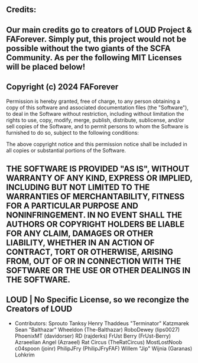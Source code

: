 ## Credits:
Our main credits go to creators of LOUD Project & FAForever.
Simply put, this project would not be possible without the two giants of the SCFA Community.
As per the following MIT Licenses will be placed below!
---
## Copyright (c) 2024 FAForever

Permission is hereby granted, free of charge, to any person obtaining a copy
of this software and associated documentation files (the "Software"), to deal
in the Software without restriction, including without limitation the rights
to use, copy, modify, merge, publish, distribute, sublicense, and/or sell
copies of the Software, and to permit persons to whom the Software is
furnished to do so, subject to the following conditions:

The above copyright notice and this permission notice shall be included in all
copies or substantial portions of the Software.

THE SOFTWARE IS PROVIDED "AS IS", WITHOUT WARRANTY OF ANY KIND, EXPRESS OR
IMPLIED, INCLUDING BUT NOT LIMITED TO THE WARRANTIES OF MERCHANTABILITY,
FITNESS FOR A PARTICULAR PURPOSE AND NONINFRINGEMENT. IN NO EVENT SHALL THE
AUTHORS OR COPYRIGHT HOLDERS BE LIABLE FOR ANY CLAIM, DAMAGES OR OTHER
LIABILITY, WHETHER IN AN ACTION OF CONTRACT, TORT OR OTHERWISE, ARISING FROM,
OUT OF OR IN CONNECTION WITH THE SOFTWARE OR THE USE OR OTHER DEALINGS IN THE
SOFTWARE.
---
## LOUD | No Specific License, so we recongize the Creators of LOUD

- Contributors: 
Sprouto
Tanksy
Henry Thaddeus "Terminator" Katzmarek
Sean "Balthazar" Wheeldon (The-Balthazar)
RoboDewey (lips0027)
PhoenixMT (davidorser)
RD (rajderks)
FrUst Berry (FrUst-Berry)
Azraeelian Angel (Azraeel)
Rat Circus (TheRatCircus)
MostLostNoob
c04spoon (joinr)
PhilipJFry (PhilipJFryFAF)
Willem "Jip" Wijnia (Garanas)
Lohkrim
